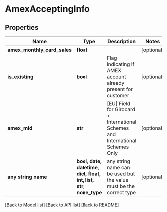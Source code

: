 # AmexAcceptingInfo


## Properties
Name | Type | Description | Notes
------------ | ------------- | ------------- | -------------
**amex_monthly_card_sales** | **float** |  | [optional] 
**is_existing** | **bool** | Flag indicating if AMEX account already present for customer | [optional] 
**amex_mid** | **str** | [EU] Field for Girocard + International Schemes and International Schemes Only | [optional] 
**any string name** | **bool, date, datetime, dict, float, int, list, str, none_type** | any string name can be used but the value must be the correct type | [optional]

[[Back to Model list]](../README.md#documentation-for-models) [[Back to API list]](../README.md#documentation-for-api-endpoints) [[Back to README]](../README.md)


